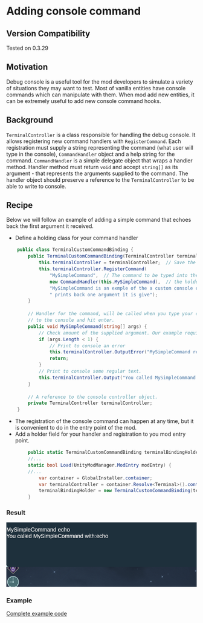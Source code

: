 # Adding console command

## Version Compatibility

Tested on 0.3.29

## Motivation

Debug console is a useful tool for the mod developers to simulate a variety of
situations they may want to test. Most of vanilla entities have console commands
which can manipulate with them. When mod add new entities, it can be extremely
useful to add new console command hooks.

## Background

`TerminalController` is a class responsible for handling the debug console. It
allows registering new command handlers with `RegisterCommand`. Each
registration must supply a string representing the command (what user will type
in the console), `CommandHandler` object and a help string for the command.
`CommandHandler` is a simple delegate object that wraps a handler method.
Handler method must return `void` and accept `string[]` as its argument - that
represents the arguments supplied to the command. The handler object should
preserve a reference to the `TerminalController` to be able to write to console.

## Recipe

Below we will follow an example of adding a simple command that echoes back the
first argument it received.

* Define a holding class for your command handler

```C#
    public class TerminalCustomCommandBinding {
        public TerminalCustomCommandBinding(TerminalController terminalController) {
            this.terminalController = terminalController;  // Save the reference to the controller
            this.terminalController.RegisterCommand(
                "MySimpleCommand",  // The command to be typed into the console
                new CommandHandler(this.MySimpleCommand),  // the holder object for the command handler
                "MySimpleCommand is an exmple of the a custom console command," +  // Help string
                " prints back one argument it is give");
        }

        // Handler for the command, will be called when you type your command with arguments
        // to the console and hit enter.
        public void MySimpleCommand(string[] args) {
            // Check amount of the supplied argument. Our example require at least one argument
            if (args.Length < 1) {
                // Print to console an error
                this.terminalController.OutputError("MySimpleCommand requires one argument");
                return;
            }
            // Print to console some regular text.
            this.terminalController.Output("You called MySimpleCommand with: " + args[0]);
        }

        // A reference to the console controller object.
        private TerminalController terminalController;
    }
```

* The registration of the console command can happen at any time, but it is
  convenient to do in the entry point of the mod.
* Add a holder field for your handler and registration to you mod entry point.

```C#
        public static TerminalCustomCommandBinding terminalBindingHolder;
        //...
        static bool Load(UnityModManager.ModEntry modEntry) {
        //...
            var container = GlobalInstaller.container;
            var terminalController = container.Resolve<Terminal>().controller;
            terminalBindingHolder = new TerminalCustomCommandBinding(terminalController);
        }
```

### Result

![image](result.png)

### Example

[Complete example code](src/ExampleConsoleCommand.cs)
